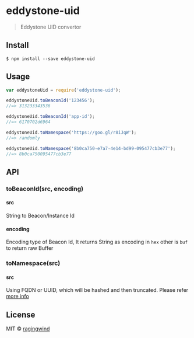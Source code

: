 # eddystone-uid

> Eddystone UID convertor


## Install

```
$ npm install --save eddystone-uid
```


## Usage

```js
var eddystoneUid = require('eddystone-uid');

eddystoneUid.toBeaconId('123456');
//=> 313233343536

eddystoneUid.toBeaconId('app-id');
//=> 6170702d6964

eddystoneUid.toNamespace('https://goo.gl/r8iJqW');
//=> randomly

eddystoneUid.toNamespace('8b0ca750-e7a7-4e14-bd99-095477cb3e77');
//=> 8b0ca750095477cb3e77
```

## API

### toBeaconId(src, encoding)

#### src

String to Beacon/Instance Id

#### encoding

Encoding type of Beacon Id, It returns String as encoding in `hex` other is `buf` to return raw Buffer

### toNamespace(src)

#### src

Using FQDN or UUID, which will be hashed and then truncated. Please refer [more info](https://github.com/ragingwind/eddystone/tree/master/eddystone-uid#truncated-hash-of-fqdn)

## License

MIT © [ragingwind](http://ragingwind.me)
